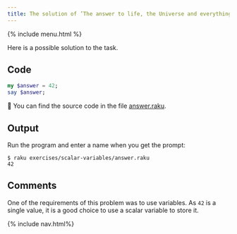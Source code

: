 ```yaml
---
title: The solution of ’The answer to life, the Universe and everything‘
---
```


{% include menu.html %}

Here is a possible solution to the task.

## Code

```raku
my $answer = 42;
say $answer;
```

🦋 You can find the source code in the file [answer.raku](https://github.com/ash/raku-course/blob/master/exercises/scalar-variables/answer.raku).

## Output

Run the program and enter a name when you get the prompt:

    $ raku exercises/scalar-variables/answer.raku 
    42

## Comments

One of the requirements of this problem was to use variables. As `42` is a single value, it is a good choice to use a scalar variable to store it.

{% include nav.html%}
